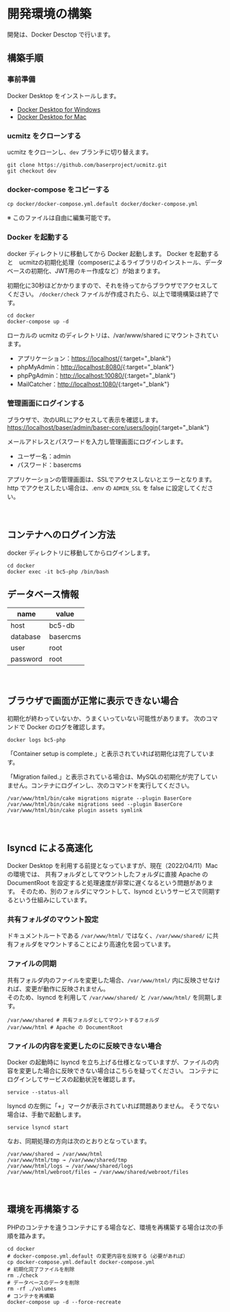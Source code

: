 # 開発環境の構築

開発は、Docker Desctop で行います。

## 構築手順

### 事前準備
Docker Desktop をインストールします。

- [Docker Desktop for Windows](https://hub.docker.com/editions/community/docker-ce-desktop-windows/)
- [Docker Desktop for Mac](https://hub.docker.com/editions/community/docker-ce-desktop-mac/)

### ucmitz をクローンする
ucmitz をクローンし、`dev` ブランチに切り替えます。

```
git clone https://github.com/baserproject/ucmitz.git
git checkout dev
```


### docker-compose をコピーする

```
cp docker/docker-compose.yml.default docker/docker-compose.yml
```

※ このファイルは自由に編集可能です。

### Docker を起動する
docker ディレクトリに移動してから Docker 起動します。
Docker を起動すると　ucmitzの初期化処理（composerによるライブラリのインストール、データベースの初期化、JWT用のキー作成など）が始まります。  

初期化に30秒ほどかかりますので、それを待ってからブラウザでアクセスしてください。 `/docker/check` ファイルが作成されたら、以上で環境構築は終了です。

```
cd docker
docker-compose up -d
```

ローカルの ucmitz のディレクトリは、/var/www/shared にマウントされています。  

- アプリケーション：[https://localhost/](https://localhost/){:target="_blank"}
- phpMyAdmin：[http://localhost:8080/](http://localhost:8080/){:target="_blank"}
- phpPgAdmin：[http://localhost:10080/](http://localhost:10080/){:target="_blank"}
- MailCatcher：[http://localhost:1080/](http://localhost:1080/){:target="_blank"}

### 管理画面にログインする

ブラウザで、次のURLにアクセスして表示を確認します。
[https://localhost/baser/admin/baser-core/users/login](https://localhost/baser/admin/baser-core/users/login){:target="_blank"}
   
メールアドレスとパスワードを入力し管理画面にログインします。

- ユーザー名：admin
- パスワード：basercms

アプリケーションの管理画面は、SSLでアクセスしないとエラーとなります。  
http でアクセスしたい場合は、.env の `ADMIN_SSL` を false  に設定してください。

　
## コンテナへのログイン方法

docker ディレクトリに移動してからログインします。

```
cd docker
docker exec -it bc5-php /bin/bash
```

## データベース情報

| name | value |
|-----------|------------|
| host | bc5-db |
| database | basercms |
| user | root |
| password | root |

　
## ブラウザで画面が正常に表示できない場合

初期化が終わっていないか、うまくいっていない可能性があります。
次のコマンドで Docker のログを確認します。

```shell
docker logs bc5-php
````

「Container setup is complete.」と表示されていれば初期化は完了しています。  

「Migration failed.」と表示されている場合は、MySQLの初期化が完了していません。コンテナにログインし、次のコマンドを実行してください。

```shell
/var/www/html/bin/cake migrations migrate --plugin BaserCore
/var/www/html/bin/cake migrations seed --plugin BaserCore
/var/www/html/bin/cake plugin assets symlink
```

　
## lsyncd による高速化

Docker Desktop を利用する前提となっていますが、現在（2022/04/11）Macの環境では、
共有フォルダとしてマウントしたフォルダに直接 Apache の DocumentRoot を設定すると処理速度が非常に遅くなるという問題があります。
そのため、別のフォルダにマウントして、lsyncd というサービスで同期するという仕組みにしています。


### 共有フォルダのマウント設定

ドキュメントルートである `/var/www/html/` ではなく、`/var/www/shared/` に共有フォルダをマウントすることにより高速化を図っています。


### ファイルの同期

共有フォルダ内のファイルを変更した場合、`/var/www/html/` 内に反映させなければ、変更が動作に反映されません。  
そのため、lsyncd を利用して `/var/www/shared/` と `/var/www/html/` を同期します。

```shell
/var/www/shared # 共有フォルダとしてマウントするフォルダ
/var/www/html # Apache の DocumentRoot
```

### ファイルの内容を変更したのに反映できない場合

Docker の起動時に lsyncd を立ち上げる仕様となっていますが、ファイルの内容を変更した場合に反映できない場合はこちらを疑ってください。
コンテナにログインしてサービスの起動状況を確認します。

```shell
service --status-all
```

lsyncd の左側に「+」マークが表示されていれば問題ありません。
そうでない場合は、手動で起動します。

```shell
service lsyncd start
```

なお、同期処理の方向は次のとおりとなっています。

```shell
/var/www/shared → /var/www/html
/var/www/html/tmp → /var/www/shared/tmp
/var/www/html/logs → /var/www/shared/logs
/var/www/html/webroot/files → /var/www/shared/webroot/files
```

　
## 環境を再構築する

PHPのコンテナを違うコンテナにする場合など、環境を再構築する場合は次の手順を踏みます。

```shell
cd docker
# docker-compose.yml.default の変更内容を反映する（必要があれば）
cp docker-compose.yml.default docker-compose.yml
# 初期化完了ファイルを削除
rm ./check
# データベースのデータを削除
rm -rf ./volumes
# コンテナを再構築
docker-compose up -d --force-recreate
```

